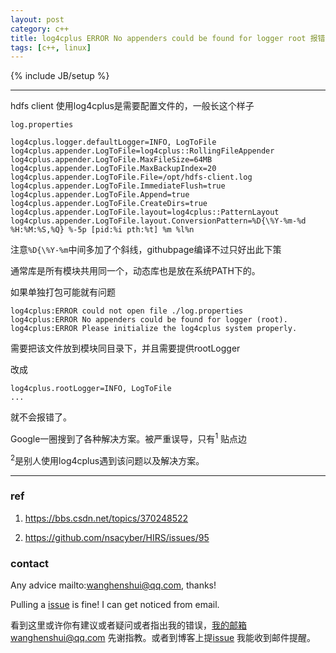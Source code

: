 ```yaml
---
layout: post
category: c++
title: log4cplus ERROR No appenders could be found for logger root 报错
tags: [c++, linux]
---
```


{% include JB/setup %}

---

hdfs client 使用log4cplus是需要配置文件的，一般长这个样子

`log.properties`

```
log4cplus.logger.defaultLogger=INFO, LogToFile
log4cplus.appender.LogToFile=log4cplus::RollingFileAppender
log4cplus.appender.LogToFile.MaxFileSize=64MB
log4cplus.appender.LogToFile.MaxBackupIndex=20
log4cplus.appender.LogToFile.File=/opt/hdfs-client.log
log4cplus.appender.LogToFile.ImmediateFlush=true
log4cplus.appender.LogToFile.Append=true
log4cplus.appender.LogToFile.CreateDirs=true 
log4cplus.appender.LogToFile.layout=log4cplus::PatternLayout
log4cplus.appender.LogToFile.layout.ConversionPattern=%D{\%Y-%m-%d %H:%M:%S,%Q} %-5p [pid:%i pth:%t] %m %l%n
```
注意`%D{\%Y-%m`中间多加了个斜线，githubpage编译不过只好出此下策

通常库是所有模块共用同一个，动态库也是放在系统PATH下的。



如果单独打包可能就有问题

```shell
log4cplus:ERROR could not open file ./log.properties
log4cplus:ERROR No appenders could be found for logger (root).
log4cplus:ERROR Please initialize the log4cplus system properly.
```

需要把该文件放到模块同目录下，并且需要提供rootLogger

改成

```
log4cplus.rootLogger=INFO, LogToFile
...
```

就不会报错了。



Google一圈搜到了各种解决方案。被严重误导，只有<sup>1</sup> 贴点边

<sup>2</sup>是别人使用log4cplus遇到该问题以及解决方案。

----

### ref

1. https://bbs.csdn.net/topics/370248522

2. https://github.com/nsacyber/HIRS/issues/95

   

### contact

Any advice mailto:wanghenshui@qq.com, thanks! 

Pulling a [issue](https://github.com/wanghenshui/wanghenshui.github.io/issues/new) is fine! I can get noticed from email.

看到这里或许你有建议或者疑问或者指出我的错误，我的邮箱wanghenshui@qq.com 先谢指教。或者到博客上提[issue](https://github.com/wanghenshui/wanghenshui.github.io/issues/new) 我能收到邮件提醒。